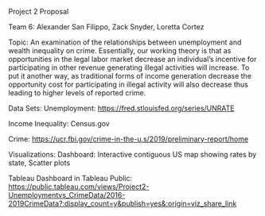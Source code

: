 Project 2 Proposal 

Team 6:  Alexander San Filippo, Zack Snyder, Loretta Cortez

Topic:  An examination of the relationships between unemployment and wealth inequality on crime. Essentially, our working theory is that as opportunities in the legal labor market decrease an individual’s incentive for participating in other revenue generating illegal activities will increase. To put it another way,  as traditional forms of income generation decrease the opportunity cost for participating in illegal activity will also decrease thus leading to higher levels of reported crime. 

Data Sets:
Unemployment: https://fred.stlouisfed.org/series/UNRATE

Income Inequality: Census.gov

Crime: https://ucr.fbi.gov/crime-in-the-u.s/2019/preliminary-report/home

Visualizations:
	Dashboard:  Interactive contiguous US map showing rates by state, Scatter plots
		
Tableau Dashboard in Tableau Public: 
https://public.tableau.com/views/Project2-Unemploymentvs_CrimeData/2016-2019CrimeData?:display_count=y&publish=yes&:origin=viz_share_link
